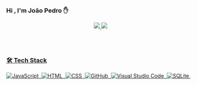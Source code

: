 ### Hi , I'm João Pedro ✋

<div align="center">
  <a href="https://github.com/JoaoPedro191">
  <img src="https://github-readme-stats.vercel.app/api?username=JoaoPedro191&show_icons=true&theme=tokyonight"/>
  <img src="https://github-readme-stats.vercel.app/api/top-langs/?username=JoaoPedro191&layout=compact&langs_count=7&theme=tokyonight"/>
</div>
  
<br><br>

###  🛠 Tech Stack

![JavaScript](https://img.shields.io/badge/-JavaScript-05122A?style=flat&logo=javascript)&nbsp;
![HTML](https://img.shields.io/badge/-HTML-05122A?style=flat&logo=HTML5)&nbsp;
![CSS](https://img.shields.io/badge/-CSS-05122A?style=flat&logo=CSS3&logoColor=1572B6)&nbsp;
![GitHub](https://img.shields.io/badge/-GitHub-05122A?style=flat&logo=github)&nbsp;
![Visual Studio Code](https://img.shields.io/badge/-Visual%20Studio%20Code-05122A?style=flat&logo=visual-studio-code&logoColor=007ACC)&nbsp;
![SQLite](https://img.shields.io/badge/-SQLite-05122A?style=flat&logo=sqlite)&nbsp;

<br><br>

